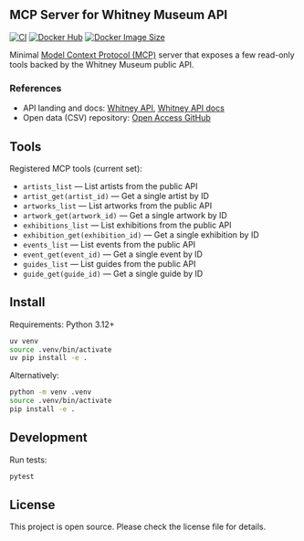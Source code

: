 ## MCP Server for Whitney Museum API

[![CI](https://github.com/sam-parsons/whitney-museum-mcp/actions/workflows/ci.yml/badge.svg)](https://github.com/sam-parsons/whitney-museum-mcp/actions/workflows/ci.yml)
[![Docker Hub](https://img.shields.io/docker/pulls/samparsons269/whitney-museum-mcp.svg)](https://hub.docker.com/r/samparsons269/whitney-museum-mcp)
[![Docker Image Size](https://img.shields.io/docker/image-size/samparsons269/whitney-museum-mcp/latest)](https://hub.docker.com/r/samparsons269/whitney-museum-mcp)

Minimal [Model Context Protocol (MCP)](https://modelcontextprotocol.io/) server that exposes a few read-only tools backed by the Whitney Museum public API.

### References
- API landing and docs: [Whitney API](https://whitney.org/api/), [Whitney API docs](https://whitney.org/about/website/api)
- Open data (CSV) repository: [Open Access GitHub](https://github.com/whitneymuseum/open-access)

## Tools

Registered MCP tools (current set):
- `artists_list` — List artists from the public API
- `artist_get(artist_id)` — Get a single artist by ID
- `artworks_list` — List artworks from the public API
- `artwork_get(artwork_id)` — Get a single artwork by ID
- `exhibitions_list` — List exhibitions from the public API
- `exhibition_get(exhibition_id)` — Get a single exhibition by ID
- `events_list` — List events from the public API
- `event_get(event_id)` — Get a single event by ID
- `guides_list` — List guides from the public API
- `guide_get(guide_id)` — Get a single guide by ID


## Install

Requirements: Python 3.12+

```bash
uv venv
source .venv/bin/activate
uv pip install -e .
```

Alternatively:
```bash
python -m venv .venv
source .venv/bin/activate
pip install -e .
```


## Development

Run tests:
```bash
pytest
```

## License

This project is open source. Please check the license file for details.
